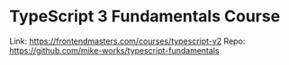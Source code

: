 # TypeScript 3 Fundamentals Course

Link: https://frontendmasters.com/courses/typescript-v2
Repo: https://github.com/mike-works/typescript-fundamentals
